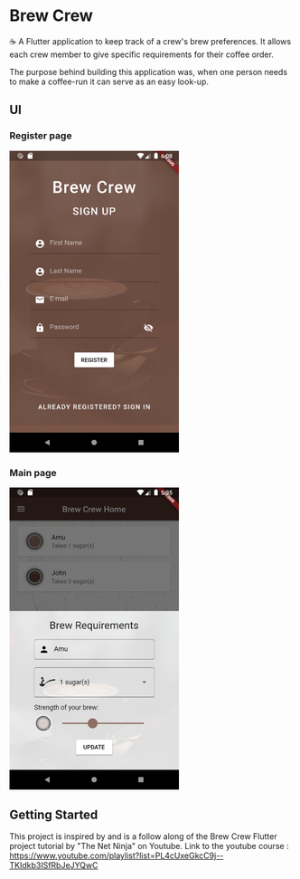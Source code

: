# Brew Crew

☕ A Flutter application to keep track of a crew's brew preferences. It allows each crew member to give specific requirements for their coffee order.

The purpose behind building this application was, when one person needs to make a coffee-run it can serve as an easy look-up.

## UI
### Register page
<img src="https://github.com/amritaravishankar/BrewCrew/blob/master/register.png" width="300">

### Main page
<img src="https://github.com/amritaravishankar/BrewCrew/blob/master/before.png" width="300">

## Getting Started

This project is inspired by and is a follow along of the Brew Crew Flutter project tutorial by "The Net Ninja" on Youtube.
Link to the youtube course : https://www.youtube.com/playlist?list=PL4cUxeGkcC9j--TKIdkb3ISfRbJeJYQwC
